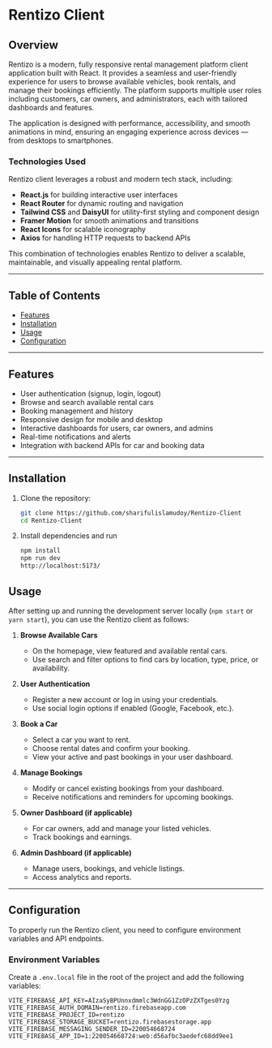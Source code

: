 # Rentizo Client

## Overview

Rentizo is a modern, fully responsive rental management platform client application built with React. It provides a seamless and user-friendly experience for users to browse available vehicles, book rentals, and manage their bookings efficiently. The platform supports multiple user roles including customers, car owners, and administrators, each with tailored dashboards and features.

The application is designed with performance, accessibility, and smooth animations in mind, ensuring an engaging experience across devices — from desktops to smartphones.

### Technologies Used

Rentizo client leverages a robust and modern tech stack, including:

- **React.js** for building interactive user interfaces
- **React Router** for dynamic routing and navigation
- **Tailwind CSS** and **DaisyUI** for utility-first styling and component design
- **Framer Motion** for smooth animations and transitions
- **React Icons** for scalable iconography
- **Axios** for handling HTTP requests to backend APIs

This combination of technologies enables Rentizo to deliver a scalable, maintainable, and visually appealing rental platform.


---

## Table of Contents
- [Features](#features)
- [Installation](#installation)
- [Usage](#usage)
- [Configuration](#configuration)

---

## Features

- User authentication (signup, login, logout)
- Browse and search available rental cars
- Booking management and history
- Responsive design for mobile and desktop
- Interactive dashboards for users, car owners, and admins
- Real-time notifications and alerts
- Integration with backend APIs for car and booking data

---

## Installation

1. Clone the repository:
   ```bash
   git clone https://github.com/sharifulislamudoy/Rentizo-Client
   cd Rentizo-Client

2. Install dependencies and run
   ```bash
   npm install
   npm run dev
   http://localhost:5173/

## Usage

After setting up and running the development server locally (`npm start` or `yarn start`), you can use the Rentizo client as follows:

1. **Browse Available Cars**  
   - On the homepage, view featured and available rental cars.
   - Use search and filter options to find cars by location, type, price, or availability.

2. **User Authentication**  
   - Register a new account or log in using your credentials.
   - Use social login options if enabled (Google, Facebook, etc.).

3. **Book a Car**  
   - Select a car you want to rent.
   - Choose rental dates and confirm your booking.
   - View your active and past bookings in your user dashboard.

4. **Manage Bookings**  
   - Modify or cancel existing bookings from your dashboard.
   - Receive notifications and reminders for upcoming bookings.

5. **Owner Dashboard (if applicable)**  
   - For car owners, add and manage your listed vehicles.
   - Track bookings and earnings.

6. **Admin Dashboard (if applicable)**  
   - Manage users, bookings, and vehicle listings.
   - Access analytics and reports.

---

## Configuration

To properly run the Rentizo client, you need to configure environment variables and API endpoints.

### Environment Variables

Create a `.env.local` file in the root of the project and add the following variables:

   ```env.local
   VITE_FIREBASE_API_KEY=AIzaSyBPUnnxdmmlc3WdnGG1ZzOPzZXTges0Yzg
   VITE_FIREBASE_AUTH_DOMAIN=rentizo.firebaseapp.com
   VITE_FIREBASE_PROJECT_ID=rentizo
   VITE_FIREBASE_STORAGE_BUCKET=rentizo.firebasestorage.app
   VITE_FIREBASE_MESSAGING_SENDER_ID=220054668724
   VITE_FIREBASE_APP_ID=1:220054668724:web:d56afbc3aedefc68dd9ee1
